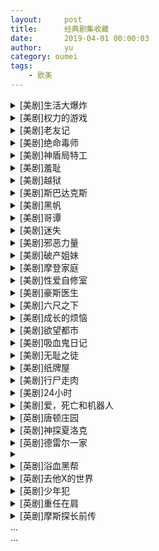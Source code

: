 ```yaml
---
layout:     post
title:      经典剧集收藏
date:       2019-04-01 00:00:03
author:     yu
category: oumei
tags:
    - 欧美
---
```

<details>
<summary>[美剧]生活大爆炸</summary>
1-12季全集[含中英文剧本] [71GB]
</details>
<details>
<summary>[美剧]权力的游戏</summary>
1-8季全集[含相关资料] [88GB]
</details>

<details>
<summary>[美剧]老友记</summary>
1-10季全集 [59GB]
</details>

<details>
<summary>[美剧]绝命毒师</summary>
 1-5季全集 [57GB]
</details>

<details>
<summary>[美剧]神盾局特工</summary>
 1-6季全集 [50GB]
</details>

<details>
<summary>[美剧]羞耻</summary>
 1-4季全集
</details>

<details>
<summary>[美剧]越狱</summary>
 1-5季全集 [27GB]
</details>

<details>
<summary>[美剧]斯巴达克斯</summary>
 前传&1-3季全集 [70GB]
</details>

<details>
<summary>[美剧]黑帆</summary>
第1-4季全集 [45GB]
</details>

<details>
<summary>[美剧]哥谭</summary>
1-5季全集 [41GB]
</details>

<details>
<summary>[美剧]迷失</summary>

</details>

<details>
<summary>[美剧]邪恶力量</summary>
 1-13季全集 [114GB]
</details>

<details>
<summary>[美剧]破产姐妹</summary>

</details>

<details>
<summary>[美剧]摩登家庭</summary>
 1-10季全集[含中英文剧本] [50GB]
</details>

<details>
<summary>[美剧]性爱自修室</summary>

</details>

<details>
<summary>[美剧]豪斯医生</summary>
 1-8季全集 [75GB]
</details>

<details>
<summary>[美剧]六尺之下</summary>

</details>

<details>
<summary>[美剧]成长的烦恼</summary>
 1-7季全集 国英双语(中英字幕) [158G]
</details>

<details>
<summary>[美剧]欲望都市</summary>

</details>

<details>
<summary>[美剧]吸血鬼日记</summary>

</details>

<details>
<summary>[美剧]无耻之徒</summary>
 1-9季全集[含相关资料] [151GB]
</details>

<details>
<summary>[美剧]纸牌屋</summary>
 1-4季全集 [45GB]
</details>

<details>
<summary>[美剧]行尸走肉</summary>

</details>

<details>
<summary>[美剧]24小时</summary>
 1-9季全集 [53GB]
</details>

<details>
<summary>[美剧]爱，死亡和机器人</summary>

</details>

<details>
<summary>[英剧]唐顿庄园</summary>
 1-6季全集 [33GB]
</details>

<details>
<summary>[英剧]神探夏洛克</summary>
 1-4季全集 [17GB]
</details>

<details>
<summary>[英剧]德雷尔一家</summary>
 1-4季全集 [16GB]
</details>

<details>
<summary></summary>

</details>


<details>
<summary>[英剧]浴血黑帮</summary>
 1-5季全集 [18GB]
</details>

<details>
<summary>[英剧]去他X的世界</summary>
 1-2季全集 [6GB]
</details>

<details>
<summary>[英剧]少年犯</summary>
 1-2季全集 [5GB]
</details>

<details>
<summary>[英剧]重任在肩</summary>
 1-5季全集 [15GB]
</details>

<details>
<summary>[英剧]摩斯探长前传</summary>
 1-6季全集 [23GB]
</details>
...<br>
...
